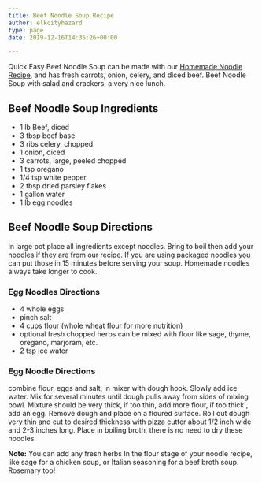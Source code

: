 ```yaml
---
title: Beef Noodle Soup Recipe
author: elkcityhazard
type: page
date: 2019-12-16T14:35:26+00:00

---
```

Quick Easy Beef Noodle Soup can be made with our [Homemade Noodle Recipe][1], and has fresh carrots, onion, celery, and diced beef. Beef Noodle Soup with salad and crackers, a very nice lunch.

## Beef Noodle Soup Ingredients

  * 1 lb Beef, diced
  * 3 tbsp beef base
  * 3 ribs celery, chopped
  * 1 onion, diced
  * 3 carrots, large, peeled chopped
  * 1 tsp oregano
  * 1/4 tsp white pepper
  * 2 tbsp dried parsley flakes
  * 1 gallon water
  * 1 lb egg noodles

## Beef Noodle Soup Directions

In large pot place all ingredients except noodles. Bring to boil then add your noodles if they are from our recipe. If you are using packaged noodles you can put those in 15 minutes before serving your soup. Homemade noodles always take longer to cook.

### Egg Noodles Directions

  * 4 whole eggs
  * pinch salt
  * 4 cups flour (whole wheat flour for more nutrition)
  * optional fresh chopped herbs can be mixed with flour like sage, thyme, oregano, marjoram, etc.
  * 2 tsp ice water</li> 

### Egg Noodle Directions

combine flour, eggs and salt, in mixer with dough hook. Slowly add ice water. Mix for several minutes until dough pulls away from sides of mixing bowl. Mixture should be very thick, if too thin, add more flour, if too thick , add an egg. Remove dough and place on a floured surface. Roll out dough very thin and cut to desired thickness with pizza cutter about 1/2 inch wide and 2-3 inches long. Place in boiling broth, there is no need to dry these noodles.

**Note:** You can add any fresh herbs In the flour stage of your noodle recipe, like sage for a chicken soup, or Italian seasoning for a beef broth soup. Rosemary too!

 [1]: /wordpress/chef-franks-seasoning-recipes/quick-and-easy-egg-noodle-recipe/